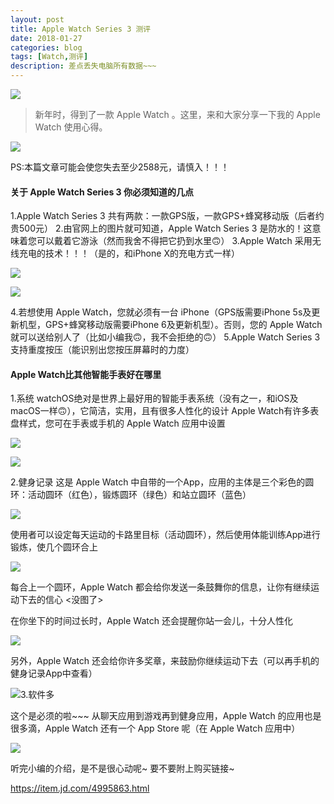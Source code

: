 ```yaml
---
layout: post
title: Apple Watch Series 3 测评
date: 2018-01-27
categories: blog
tags: [Watch,测评]
description: 差点丢失电脑所有数据~~~
---
```


![](https://ws1.sinaimg.cn/large/a15b4afegy1fo4i78bfbzj21z4140h9m.jpg)

> 新年时，得到了一款 Apple Watch 。这里，来和大家分享一下我的 Apple Watch 使用心得。

![](https://ws1.sinaimg.cn/large/a15b4afegy1fo4i8kxpsaj20ga07mgmr.jpg)

PS:本篇文章可能会使您失去至少2588元，请慎入！！！

<h4>关于 Apple Watch Series 3 你必须知道的几点</h4>

1.Apple Watch Series 3 共有两款：一款GPS版，一款GPS+蜂窝移动版（后者约贵500元） 2.由官网上的图片就可知道，Apple Watch Series 3 是防水的！这意味着您可以戴着它游泳（然而我舍不得把它扔到水里🙃） 3.Apple Watch 采用无线充电的技术！！！（是的，和iPhone X的充电方式一样）

![](https://ws1.sinaimg.cn/large/a15b4afegy1fo4i965qbjj21w02ioe81.jpg)

![](https://ws1.sinaimg.cn/large/a15b4afegy1fo4i9tw6j4j21w02iohdt.jpg)

4.若想使用 Apple Watch，您就必须有一台 iPhone（GPS版需要iPhone 5s及更新机型，GPS+蜂窝移动版需要iPhone 6及更新机型）。否则，您的 Apple Watch 就可以送给别人了（比如小编我🙃，我不会拒绝的🙃） 5.Apple Watch Series 3 支持重度按压（能识别出您按压屏幕时的力度）


<h4>Apple Watch比其他智能手表好在哪里</h4>

1.系统 watchOS绝对是世界上最好用的智能手表系统（没有之一，和iOS及macOS一样🙃），它简洁，实用，且有很多人性化的设计 Apple Watch有许多表盘样式，您可在手表或手机的 Apple Watch 应用中设置

![](https://ws1.sinaimg.cn/large/a15b4afegy1fo4iagw7xfj20hs0vkdms.jpg)

![](https://ws1.sinaimg.cn/large/a15b4afegy1fo4iaua024j21401z4188.jpg)

2.健身记录 这是 Apple Watch 中自带的一个App，应用的主体是三个彩色的圆环：活动圆环（红色），锻炼圆环（绿色）和站立圆环（蓝色）

![](https://ws1.sinaimg.cn/large/a15b4afegy1fo4ib47wf3j20hs0vkgp2.jpg)

使用者可以设定每天运动的卡路里目标（活动圆环），然后使用体能训练App进行锻炼，使几个圆环合上

![](https://ws1.sinaimg.cn/large/a15b4afegy1fo4ibdfz4yj20hs0vk42w.jpg)

每合上一个圆环，Apple Watch 都会给你发送一条鼓舞你的信息，让你有继续运动下去的信心  &lt;没图了&gt;

在你坐下的时间过长时，Apple Watch 还会提醒你站一会儿，十分人性化 

![](https://ws1.sinaimg.cn/large/a15b4afegy1fo4ibu8covj21w02ionpd.jpg)

另外，Apple Watch 还会给你许多奖章，来鼓励你继续运动下去（可以再手机的健身记录App中查看）


![](https://ws1.sinaimg.cn/large/a15b4afegy1fo4ic582ysj20hs0vkwio.jpg)3.软件多

 这个是必须的啦~~~ 从聊天应用到游戏再到健身应用，Apple Watch 的应用也是很多滴，Apple Watch 还有一个 App Store 呢（在 Apple Watch 应用中）

![](https://ws1.sinaimg.cn/large/a15b4afegy1fo4icjp6kvj20hs0vkwig.jpg)

听完小编的介绍，是不是很心动呢~ 要不要附上购买链接~

https://item.jd.com/4995863.html